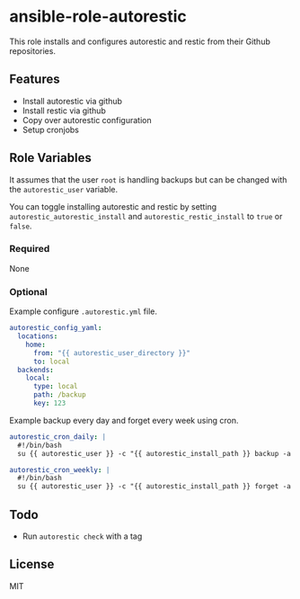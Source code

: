 # ansible-role-autorestic

This role installs and configures autorestic and restic from their Github repositories.

## Features

- Install autorestic via github
- Install restic via github
- Copy over autorestic configuration
- Setup cronjobs

## Role Variables

It assumes that the user `root` is handling backups but can be changed with the `autorestic_user` variable.

You can toggle installing autorestic and restic by setting `autorestic_autorestic_install` and `autorestic_restic_install` to `true` or `false`.

### Required

None

### Optional

Example configure `.autorestic.yml` file.

```yaml
autorestic_config_yaml:
  locations:
    home:
      from: "{{ autorestic_user_directory }}"
      to: local
  backends:
    local:
      type: local
      path: /backup
      key: 123
```

Example backup every day and forget every week using cron.

```yaml
autorestic_cron_daily: |
  #!/bin/bash
  su {{ autorestic_user }} -c "{{ autorestic_install_path }} backup -a --ci -c {{ autorestic_config_path }}"

autorestic_cron_weekly: |
  #!/bin/bash
  su {{ autorestic_user }} -c "{{ autorestic_install_path }} forget -a --ci -c {{ autorestic_config_path }}"
```

## Todo

- Run `autorestic check` with a tag

## License

MIT
